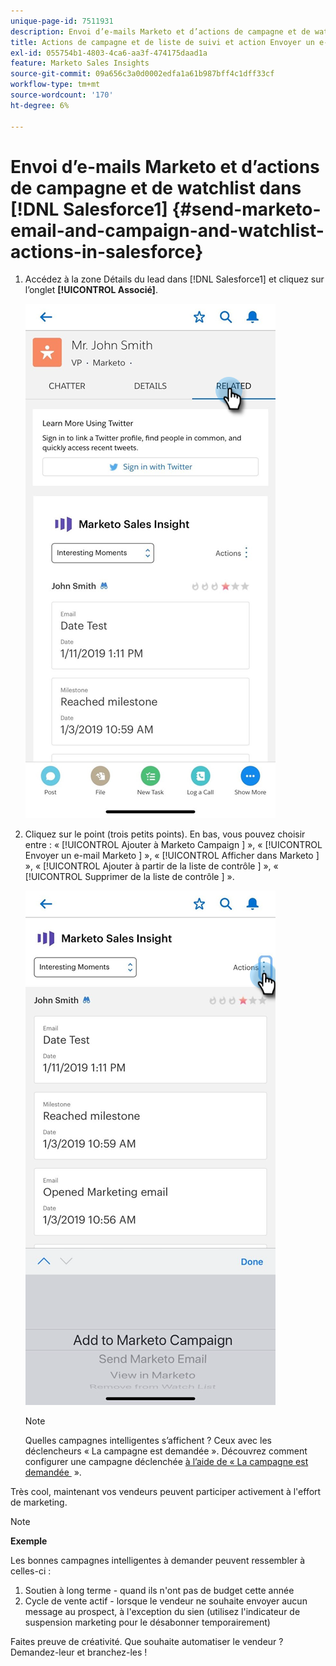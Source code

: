 ```yaml
---
unique-page-id: 7511931
description: Envoi d’e-mails Marketo et d’actions de campagne et de watchlist dans Salesforce1 - Documents Marketo - Documentation du produit
title: Actions de campagne et de liste de suivi et action Envoyer un e-mail Marketo dans Salesforce1
exl-id: 055754b1-4803-4ca6-aa3f-474175daad1a
feature: Marketo Sales Insights
source-git-commit: 09a656c3a0d0002edfa1a61b987bff4c1dff33cf
workflow-type: tm+mt
source-wordcount: '170'
ht-degree: 6%

---
```


# Envoi d’e-mails Marketo et d’actions de campagne et de watchlist dans [!DNL Salesforce1] {#send-marketo-email-and-campaign-and-watchlist-actions-in-salesforce}

1. Accédez à la zone Détails du lead dans [!DNL Salesforce1] et cliquez sur l’onglet **[!UICONTROL Associé]**.

   ![](assets/one-1.png)

1. Cliquez sur le point (trois petits points). En bas, vous pouvez choisir entre : « [!UICONTROL Ajouter à Marketo Campaign &#x200B;] », « [!UICONTROL Envoyer un e-mail Marketo &#x200B;] », « [!UICONTROL Afficher dans Marketo &#x200B;] », « [!UICONTROL Ajouter à partir de la liste de contrôle &#x200B;] », « [!UICONTROL Supprimer de la liste de contrôle &#x200B;] ».

   ![](assets/two-1.png)

   >[!NOTE]
   >
   >Quelles campagnes intelligentes s’affichent ? Ceux avec les déclencheurs « La campagne est demandée ». Découvrez comment configurer une campagne déclenchée [&#x200B; à l’aide de « La campagne est demandée &#x200B;](/help/marketo/product-docs/core-marketo-concepts/smart-campaigns/flow-actions/request-campaign.md) ».

Très cool, maintenant vos vendeurs peuvent participer activement à l&#39;effort de marketing.

>[!NOTE]
>
>**Exemple**
>
>Les bonnes campagnes intelligentes à demander peuvent ressembler à celles-ci :
>
>1. Soutien à long terme - quand ils n&#39;ont pas de budget cette année
>1. Cycle de vente actif - lorsque le vendeur ne souhaite envoyer aucun message au prospect, à l&#39;exception du sien (utilisez l&#39;indicateur de suspension marketing pour le désabonner temporairement)
>
>Faites preuve de créativité. Que souhaite automatiser le vendeur ? Demandez-leur et branchez-les !
